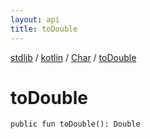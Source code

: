 ```yaml
---
layout: api
title: toDouble
---
```

[stdlib](../../index.html) / [kotlin](../index.html) / [Char](index.html) / [toDouble](toDouble.html)

# toDouble

```
public fun toDouble(): Double
```
